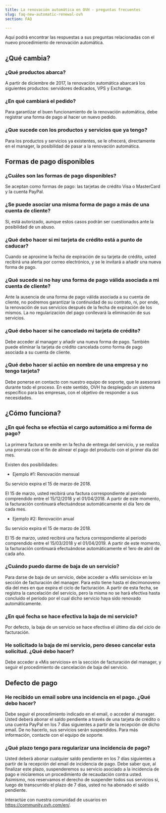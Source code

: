 ```yaml
---
title: La renovación automática en OVH - preguntas frecuentes
slug: faq-new-automatic-renewal-ovh
section: FAQ

---
```


Aquí podrá encontrar las respuestas a sus preguntas relacionadas con el nuevo procedimiento de renovación automática.

## ¿Qué cambia?

### ¿Qué productos abarca? 
A partir de diciembre de 2017, la renovación automática abarcará los siguientes productos: servidores dedicados, VPS y Exchange.

### ¿En qué cambiará el pedido?
Para garantizar el buen funcionamiento de la renovación automática, debe registrar una forma de pago al hacer un nuevo pedido.

### ¿Que sucede con los productos y servicios que ya tengo?
Para los productos y servicios ya existentes, se le ofrecerá, directamente en el manager, la posibilidad de pasar a la renovación automática. 

## Formas de pago disponibles

### ¿Cuáles son las formas de pago disponibles?
Se aceptan como formas de pago: las tarjetas de crédito Visa o MasterCard y la cuenta PayPal.

### ¿Se puede asociar una misma forma de pago a más de una cuenta de cliente?
Sí, está autorizado, aunque estos casos podrán ser cuestionados ante la posibilidad de un abuso.

### ¿Qué debo hacer si mi tarjeta de crédito está a punto de caducar?
Cuando se aproxime la fecha de expiración de su tarjeta de crédito, usted recibirá una alerta por correo electrónico, y se le invitará a añadir una nueva forma de pago. 

### ¿Qué sucede si no hay una forma de pago válida asociada a mi cuenta de cliente?
Ante la ausencia de una forma de pago válida asociada a su cuenta de cliente, no podremos garantizar la continuidad de su contrato, ni, por ende, la renovación de sus servicios después de la fecha de expiración de los mismos. La no regularización del pago conllevará la eliminación de sus servicios.

### ¿Qué debo hacer si he cancelado mi tarjeta de crédito?
Debe acceder al manager y añadir una nueva forma de pago. También puede eliminar la tarjeta de crédito cancelada como forma de pago asociada a su cuenta de cliente.

### ¿Qué debo hacer si actúo en nombre de una empresa y no tengo tarjeta? 
Debe ponerse en contacto con nuestro equipo de soporte, que le asesorará durante todo el proceso. En este sentido, OVH ha desplegado un sistema específico para las empresas, con el objetivo de responder a sus necesidades.

## ¿Cómo funciona?

### ¿En qué fecha se efectúa el cargo automático a mi forma de pago?
La primera factura se emite en la fecha de entrega del servicio, y se realiza una prorrata con el fin de alinear el pago del producto con el primer día del mes.

Existen dos posibilidades:

- Ejemplo #1: Renovación mensual

Su servicio expira el 15 de marzo de 2018.

El 15 de marzo, usted recibirá una factura correspondiente al período comprendido entre el 15/12/2018 y el 01/04/2018.
A partir de este momento, la facturación continuará efectuándose automáticamente el día 1ero de cada mes.

- Ejemplo #2: Renovación anual

Su servicio expira el 15 de marzo de 2018.

El 15 de marzo, usted recibirá una factura correspondiente al período comprendido entre el 15/03/2018 y el 01/04/2019. 
A partir de este momento, la facturación continuará efectuándose automáticamente el 1ero de abril de cada año.

### ¿Cuándo puedo darme de baja de un servicio?
Para darse de baja de un servicio, debe acceder a «Mis servicios» en la sección de facturación del manager. Para esto tiene hasta el decimonoveno día del mes en que expira el ciclo de facturación. A partir de esta fecha, se registra la cancelación del servicio, pero la misma no se hará efectiva hasta concluido el período por el cual dicho servicio haya sido renovado automáticamente.

### ¿En qué fecha se hace efectiva la baja de mi servicio?
Por defecto, la baja de un servicio se hace efectiva el último día del ciclo de facturación.

### He solicitado la baja de mi servicio, pero deseo cancelar esta solicitud. ¿Qué debo hacer?
Debe acceder a «Mis servicios» en la sección de facturación del manager, y seguir el procedimiento de cancelación de baja del servicio.

## Defecto de pago

### He recibido un email sobre una incidencia en el pago. ¿Qué debo hacer?
Debe seguir el procedimiento indicado en el email, o acceder al manager. Usted deberá abonar el saldo pendiente a través de una tarjeta de crédito o una cuenta PayPal en los 7 días siguientes a partir de la recepción de dicho email. De no hacerlo, sus servicios serán suspendidos. Para más información, contacte con el equipo de soporte.

### ¿Qué plazo tengo para regularizar una incidencia de pago?
Usted deberá abonar cualquier saldo pendiente en los 7 días siguientes a partir de la recepción del email de incidencia de pago. Debe saber que, al finalizar este plazo, suspenderemos su servicio asociado a la incidencia de pago e iniciaremos un procedimiento de recaudación contra usted. Asimismo, nos reservamos el derecho de suspender todos sus servicios si, luego de transcurrido el plazo de 7 días, usted no ha abonado el saldo pendiente.

Interactúe con nuestra comunidad de usuarios en <https://community.ovh.com/en/>.